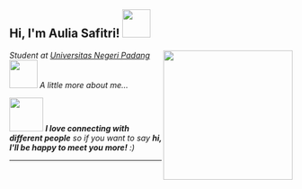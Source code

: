 <h2> Hi, I'm Aulia Safitri! <img src="https://media.giphy.com/media/mGcNjsfWAjY5AEZNw6/giphy.gif" width="50"></h2>
<img align='right' src="https://media.giphy.com/media/M9gbBd9nbDrOTu1Mqx/giphy.gif" width="230">
<p><em>Student at <a href="https://unp.ac.id/"> Universitas Negeri Padang</a><img 
 - 🔭 I’m currently a Graduate from MAN 02 Muko Muko
  - 🌱 I’m currently learning C++
  - 😄 Pronouns: She / Her
 - ⚡ Fun fact: My name is an anagram of "I Play Data"
  


### <img src="https://media.giphy.com/media/VgCDAzcKvsR6OM0uWg/giphy.gif" width="50"> A little more about me...  
<img src="https://media.giphy.com/media/LnQjpWaON8nhr21vNW/giphy.gif" width="60"> <em><b>I love connecting with different people</b> so if you want to say <b>hi, I'll be happy to meet you more!</b> :)</em>

---

